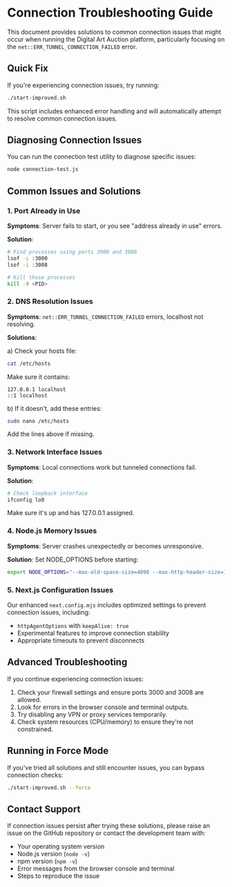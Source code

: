 # Connection Troubleshooting Guide

This document provides solutions to common connection issues that might occur when running the Digital Art Auction platform, particularly focusing on the `net::ERR_TUNNEL_CONNECTION_FAILED` error.

## Quick Fix

If you're experiencing connection issues, try running:

```bash
./start-improved.sh
```

This script includes enhanced error handling and will automatically attempt to resolve common connection issues.

## Diagnosing Connection Issues

You can run the connection test utility to diagnose specific issues:

```bash
node connection-test.js
```

## Common Issues and Solutions

### 1. Port Already in Use

**Symptoms**: Server fails to start, or you see "address already in use" errors.

**Solution**:
```bash
# Find processes using ports 3000 and 3008
lsof -i :3000
lsof -i :3008

# Kill those processes
kill -9 <PID>
```

### 2. DNS Resolution Issues

**Symptoms**: `net::ERR_TUNNEL_CONNECTION_FAILED` errors, localhost not resolving.

**Solutions**:

a) Check your hosts file:
```bash
cat /etc/hosts
```

Make sure it contains:
```
127.0.0.1 localhost
::1 localhost
```

b) If it doesn't, add these entries:
```bash
sudo nano /etc/hosts
```
Add the lines above if missing.

### 3. Network Interface Issues

**Symptoms**: Local connections work but tunneled connections fail.

**Solution**:
```bash
# Check loopback interface
ifconfig lo0
```

Make sure it's up and has 127.0.0.1 assigned.

### 4. Node.js Memory Issues

**Symptoms**: Server crashes unexpectedly or becomes unresponsive.

**Solution**: Set NODE_OPTIONS before starting:
```bash
export NODE_OPTIONS="--max-old-space-size=4096 --max-http-header-size=16384"
```

### 5. Next.js Configuration Issues

Our enhanced `next.config.mjs` includes optimized settings to prevent connection issues, including:
- `httpAgentOptions` with `keepAlive: true`
- Experimental features to improve connection stability
- Appropriate timeouts to prevent disconnects

## Advanced Troubleshooting

If you continue experiencing connection issues:

1. Check your firewall settings and ensure ports 3000 and 3008 are allowed.
2. Look for errors in the browser console and terminal outputs.
3. Try disabling any VPN or proxy services temporarily.
4. Check system resources (CPU/memory) to ensure they're not constrained.

## Running in Force Mode

If you've tried all solutions and still encounter issues, you can bypass connection checks:

```bash
./start-improved.sh --force
```

## Contact Support

If connection issues persist after trying these solutions, please raise an issue on the GitHub repository or contact the development team with:
- Your operating system version
- Node.js version (`node -v`)
- npm version (`npm -v`)
- Error messages from the browser console and terminal
- Steps to reproduce the issue

